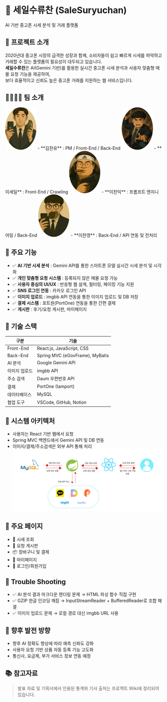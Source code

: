 # 📱 세일수류찬 (SaleSuryuchan)
AI 기반 중고폰 시세 분석 및 거래 플랫폼

## 📌 프로젝트 소개
2020년대 중고폰 시장의 급격한 성장과 함께, 소비자들이 쉽고 빠르게 시세를 파악하고 거래할 수 있는 플랫폼의 필요성이 대두되고 있습니다.  
**세일수류찬**은 AI(Gemini 기반)를 활용한 실시간 중고폰 시세 분석과 사용자 맞춤형 매물 요청 기능을 제공하여,  
보다 효율적이고 신뢰도 높은 중고폰 거래를 지원하는 웹 서비스입니다.

## 👨‍👩‍👧‍👦 팀 소개
<img src="./assets/KimChanYu.png" width="100" alt="김찬유" />
- **김찬유** : PM / Front-End / Back-End
<img src="./assets/LeeSeil.png" width="100" alt="이세일" />
- **이세일** : Front-End / Crawling
<img src="./assets/LeeChanik.png" width="100" alt="이찬익" />
- **이찬익** : 프롬프트 엔지니어링 / Back-End
<img src="./assets/LeeChanyoung.png" width="100" alt="김찬유" />
- **이찬영** : Back-End / API 연동 및 전처리

## 🔧 주요 기능
- ✅ **AI 기반 시세 분석** : Gemini API를 통한 스마트폰 모델 실시간 시세 분석 및 시각화
- ✅ **개인 맞춤형 요청 시스템** : 등록되지 않은 매물 요청 가능
- ✅ **사용자 중심의 UI/UX** : 반응형 웹 설계, 필터링, 페이징 기능 지원
- ✅ **SNS 로그인 연동** : 카카오 로그인 API
- ✅ **이미지 업로드** : imgbb API 연동을 통한 이미지 업로드 및 DB 저장
- ✅ **결제 시스템** : 포트원(PortOne) 연동을 통한 간편 결제
- ✅ **게시판** : 후기/요청 게시판, 마이페이지

## 🧪 기술 스택
| 구분 | 기술 |
|------|------|
| Front-End | React.js, JavaScript, CSS |
| Back-End | Spring MVC (eGovFrame), MyBatis |
| AI 분석 | Google Gemini API |
| 이미지 업로드 | imgbb API |
| 주소 검색 | Daum 우편번호 API |
| 결제 | PortOne (Iamport) |
| 데이터베이스 | MySQL |
| 협업 도구 | VSCode, GitHub, Notion |

## 🔄 시스템 아키텍처
- 사용자는 React 기반 웹에서 요청
- Spring MVC 백엔드에서 Gemini API 및 DB 연동
- 이미지/결제/주소검색은 외부 API 통해 처리
![시스템 아키텍처](./assets/시스템아키텍쳐.png)

## 🧩 주요 페이지
- 📱 시세 조회
- 📝 요청 게시판
- 📦 장바구니 및 결제
- 🧾 마이페이지
- 🔐 로그인/회원가입

## 🧠 Trouble Shooting
- ✅ AI 분석 결과 마크다운 렌더링 문제 → HTML 파싱 함수 직접 구현
- ✅ GZIP 한글 인코딩 깨짐 → InputStreamReader + BufferedReader로 조합 해결
- ✅ 이미지 업로드 문제 → 로컬 경로 대신 imgbb URL 사용

## 🌱 향후 발전 방향
- 향후 AI 정확도 향상에 따라 예측 신뢰도 강화
- 사용자 요청 기반 상품 자동 등록 기능 고도화
- 통신사, 요금제, 부가 서비스 정보 연동 예정

## 📚 참고자료
> 발표 자료 및 기획서에서 인용된 통계와 기사 출처는 프로젝트 Wiki에 정리되어 있습니다.

